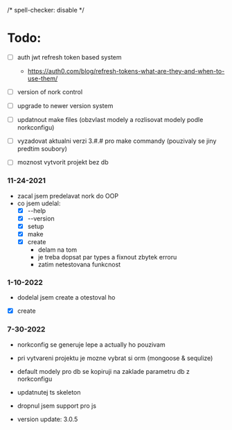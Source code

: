 /* spell-checker: disable */

# Todo:
- [ ] auth jwt refresh token based system
  - https://auth0.com/blog/refresh-tokens-what-are-they-and-when-to-use-them/
- [ ] version of nork control
- [ ] upgrade to newer version system
- [ ] updatnout make files (obzvlast modely a rozlisovat modely podle norkconfigu)
- [ ] vyzadovat aktualni verzi 3.#.# pro make commandy (pouzivaly se jiny predtim soubory)
- [ ] moznost vytvorit projekt bez db


### 11-24-2021
- zacal jsem predelavat nork do OOP
- co jsem udelal:
  - [x] --help
  - [x] --version
  - [x] setup
  - [x] make
  - [x] create
    - delam na tom
    - je treba dopsat par types a fixnout zbytek erroru
    - zatim netestovana funkcnost

### 1-10-2022
- dodelal jsem create a otestoval ho
- [x] create

### 7-30-2022
 - norkconfig se generuje lepe a actually ho pouzivam
 - pri vytvareni projektu je mozne vybrat si orm (mongoose & sequlize)
 - default modely pro db se kopiruji na zaklade parametru db z norkconfigu
 - updatnutej ts skeleton
 - dropnul jsem support pro js

 - version update: 3.0.5
